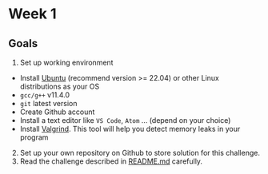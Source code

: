 # Week 1

## Goals

1. Set up working environment
  - Install [Ubuntu](https://ubuntu.com/) (recommend version >= 22.04) or other Linux distributions as your OS 
  - `gcc/g++` v11.4.0
  - `git` latest version
  - Create Github account
  - Install a text editor like `VS Code`, `Atom` ... (depend on your choice)
  - Install [Valgrind](https://valgrind.org/). This tool will help you detect memory leaks in your program
2. Set up your own repository on Github to store solution for this challenge.
3. Read the challenge described in [README.md](../README.md) carefully.
